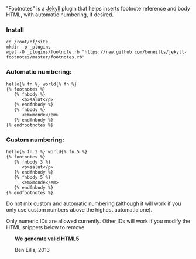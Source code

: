 "Footnotes" is a [Jekyll](http://jekyllrb.com/) plugin that helps inserts footnote reference and body HTML, with automatic numbering, if desired.

### Install

    cd /root/of/site
    mkdir -p _plugins
    wget -O _plugins/footnote.rb "https://raw.github.com/beneills/jekyll-footnotes/master/footnotes.rb"


### Automatic numbering:

    hello{% fn %} world{% fn %}
    {% footnotes %}
       {% fnbody %}
          <p>salut</p>
       {% endfnbody %}
       {% fnbody %}
          <em>monde</em>
       {% endfnbody %}
    {% endfootnotes %}
### Custom numbering:

    hello{% fn 3 %} world{% fn 5 %}
    {% footnotes %}
       {% fnbody 3 %}
          <p>salut</p>
       {% endfnbody %}
       {% fnbody 5 %}
          <em>monde</em>
       {% endfnbody %}
    {% endfootnotes %}

Do not mix custom and automatic numbering (although it will work if you only use custom numbers above the highest automatic one).

Only numeric IDs are allowed currently.  Other IDs will work if you modify the HTML snippets below to remove <ol>

**We generate valid HTML5**


Ben Eills, 2013
